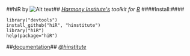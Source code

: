##hiR by ![Alt text](http://dl.dropbox.com/u/6535582/HI_Files/hiR/imgs/hidatalab.jpg)##
_[Harmony Institute's](http://www.harmony-institute.org/) toolkit for [R](http://www.cran.r-project.org/)_
####Install:####

	library("devtools")
	install_github("hiR", "hinstitute")
	library("hiR")
	help(package="hiR")

##[documentation](http://github.com/hinstitute/hiR/blob/master/inst/hiR-manual.pdf?raw=true)##
_[@hinstitute](http://www.twitter.com/hinstitute)_